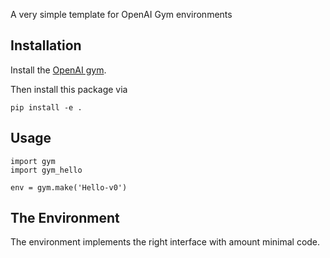 A very simple template for OpenAI Gym environments

## Installation

Install the [OpenAI gym](https://gym.openai.com/docs/).

Then install this package via

```
pip install -e .
```

## Usage

```
import gym
import gym_hello

env = gym.make('Hello-v0')
```


## The Environment

The environment implements the right interface with amount minimal code.
